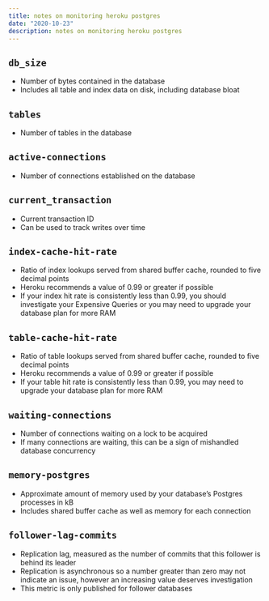 ```yaml
---
title: notes on monitoring heroku postgres
date: "2020-10-23"
description: notes on monitoring heroku postgres
---
```


## `db_size`
* Number of bytes contained in the database
* Includes all table and index data on disk, including database bloat

## `tables`
* Number of tables in the database

## `active-connections`
* Number of connections established on the database

## `current_transaction`
* Current transaction ID
* Can be used to track writes over time

## `index-cache-hit-rate`
* Ratio of index lookups served from shared buffer cache, rounded to five decimal points
* Heroku recommends a value of 0.99 or greater if possible
* If your index hit rate is consistently less than 0.99, you should investigate your Expensive Queries or you may need to upgrade your database plan for more RAM

## `table-cache-hit-rate`
* Ratio of table lookups served from shared buffer cache, rounded to five decimal points
* Heroku recommends a value of 0.99 or greater if possible
* If your table hit rate is consistently less than 0.99, you may need to upgrade your database plan for more RAM

## `waiting-connections`
* Number of connections waiting on a lock to be acquired
* If many connections are waiting, this can be a sign of mishandled database concurrency

## `memory-postgres`
* Approximate amount of memory used by your database’s Postgres processes in kB
* Includes shared buffer cache as well as memory for each connection

## `follower-lag-commits`
* Replication lag, measured as the number of commits that this follower is behind its leader
* Replication is asynchronous so a number greater than zero may not indicate an issue, however an increasing value deserves investigation
* This metric is only published for follower databases